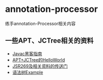 # annotation-processor
练手annotation-Processor相关内容

## 一些APT、JCTree相关的资料
- [Javac黑客指南](https://developer.51cto.com/art/201305/392858.htm)
- [APT+JCTree的HelloWorld](https://blog.csdn.net/dap769815768/article/details/90448451)
- [JSR269及相关资料的传送门](https://blog.csdn.net/u012375207/article/details/70210111)
- [语法树Example](https://blog.csdn.net/a_zhenzhen/article/details/86065063#5%E3%80%81%E7%BB%99%E5%8F%98%E9%87%8F%E8%B5%8B%E5%80%BC)